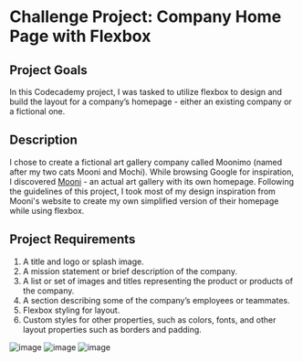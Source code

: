 # Challenge Project: Company Home Page with Flexbox

## Project Goals
In this Codecademy project, I was tasked to utilize flexbox to design and build the layout for a company’s homepage - either an existing company or a fictional one.

## Description
I chose to create a fictional art gallery company called Moonimo (named after my two cats Mooni and Mochi). While browsing Google for inspiration, I discovered [Mooni](https://moonigallery.com/) - an actual art gallery with its own homepage. Following the guidelines of this project, I took most of my design inspiration from Mooni's website to create my own simplified version of their homepage while using flexbox. 

## Project Requirements
1. A title and logo or splash image.
2. A mission statement or brief description of the company.
3. A list or set of images and titles representing the product or products of the company.
4. A section describing some of the company’s employees or teammates.
5. Flexbox styling for layout.
6. Custom styles for other properties, such as colors, fonts, and other layout properties such as borders and padding.

![image](https://github.com/maddielingad/FlexboxBusinessSiteStarting/assets/96184579/d74215dc-d1df-4211-9435-b6e678811652)
![image](https://github.com/maddielingad/FlexboxBusinessSiteStarting/assets/96184579/f3ed2001-0118-4eb3-93ed-21b47fac1311)
![image](https://github.com/maddielingad/FlexboxBusinessSiteStarting/assets/96184579/988de30e-75e9-4ece-bb82-090a2bdb2b44)
